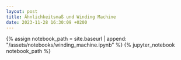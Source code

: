 ```yaml
---
layout: post
title: Ähnlichkeitsmaß und Winding Machine
date: 2023-11-28 16:30:09 +0200
---
```


{% assign notebook_path = site.baseurl | append: "/assets/notebooks/winding_machine.ipynb" %} {% jupyter_notebook notebook_path %}

